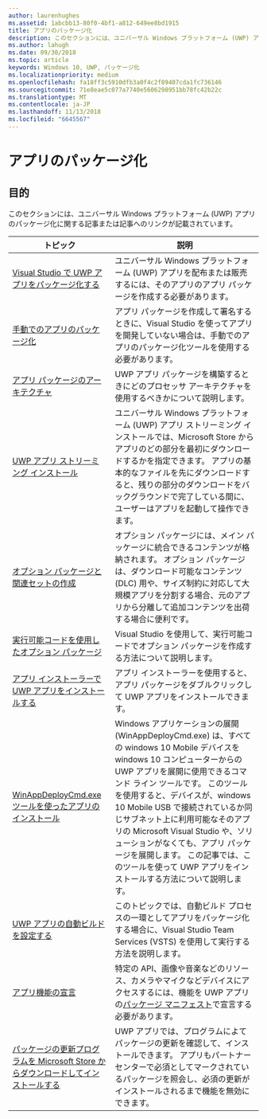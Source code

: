 ```yaml
---
author: laurenhughes
ms.assetid: 1abcbb13-80f0-4bf1-a812-649ee8bd1915
title: アプリのパッケージ化
description: このセクションには、ユニバーサル Windows プラットフォーム (UWP) アプリのパッケージ化に関する記事または記事へのリンクが記載されています。
ms.author: lahugh
ms.date: 09/30/2018
ms.topic: article
keywords: Windows 10, UWP, パッケージ化
ms.localizationpriority: medium
ms.openlocfilehash: fa18ff3c5910dfb3a0f4c2f89407cda1fc736146
ms.sourcegitcommit: 71e8eae5c077a7740e5606298951bb78fc42b22c
ms.translationtype: MT
ms.contentlocale: ja-JP
ms.lasthandoff: 11/13/2018
ms.locfileid: "6645567"
---
```

# <a name="packaging-apps"></a>アプリのパッケージ化


## <a name="purpose"></a>目的

このセクションには、ユニバーサル Windows プラットフォーム (UWP) アプリのパッケージ化に関する記事または記事へのリンクが記載されています。

| トピック | 説明 |
|-------|-------------|
| [Visual Studio で UWP アプリをパッケージ化する](packaging-uwp-apps.md) | ユニバーサル Windows プラットフォーム (UWP) アプリを配布または販売するには、そのアプリのアプリ パッケージを作成する必要があります。 |
| [手動でのアプリのパッケージ化](manual-packaging-root.md) | アプリ パッケージを作成して署名するときに、Visual Studio を使ってアプリを開発していない場合は、手動でのアプリのパッケージ化ツールを使用する必要があります。 |
| [アプリ パッケージのアーキテクチャ](device-architecture.md) | UWP アプリ パッケージを構築するときにどのプロセッサ アーキテクチャを使用するべきかについて説明します。 |
| [UWP アプリ ストリーミング インストール](streaming-install.md) | ユニバーサル Windows プラットフォーム (UWP) アプリ ストリーミング インストールでは、Microsoft Store からアプリのどの部分を最初にダウンロードするかを指定できます。 アプリの基本的なファイルを先にダウンロードすると、残りの部分のダウンロードをバックグラウンドで完了している間に、ユーザーはアプリを起動して操作できます。 |
| [オプション パッケージと関連セットの作成](optional-packages.md) | オプション パッケージには、メイン パッケージに統合できるコンテンツが格納されます。 オプション パッケージは、ダウンロード可能なコンテンツ (DLC) 用や、サイズ制約に対応して大規模アプリを分割する場合、元のアプリから分離して追加コンテンツを出荷する場合に便利です。 |
| [実行可能コードを使用したオプション パッケージ](optional-packages-with-executable-code.md) | Visual Studio を使用して、実行可能コードでオプション パッケージを作成する方法について説明します。 |
| [アプリ インストーラーで UWP アプリをインストールする](appinstaller-root.md) | アプリ インストーラーを使用すると、アプリ パッケージをダブルクリックして UWP アプリをインストールできます。 |
| [WinAppDeployCmd.exe ツールを使ったアプリのインストール](install-universal-windows-apps-with-the-winappdeploycmd-tool.md) | Windows アプリケーションの展開 (WinAppDeployCmd.exe) は、すべての windows 10 Mobile デバイスを windows 10 コンピューターからの UWP アプリを展開に使用できるコマンド ライン ツールです。 このツールを使用すると、デバイスが、windows 10 Mobile USB で接続されているか同じサブネット上に利用可能なそのアプリの Microsoft Visual Studio や、ソリューションがなくても、アプリ パッケージを展開します。 この記事では、このツールを使って UWP アプリをインストールする方法について説明します。 |
| [UWP アプリの自動ビルドを設定する](auto-build-package-uwp-apps.md) | このトピックでは、自動ビルド プロセスの一環としてアプリをパッケージ化する場合に、Visual Studio Team Services (VSTS) を使用して実行する方法を説明します。 |
| [アプリ機能の宣言](app-capability-declarations.md) | 特定の API、画像や音楽などのリソース、カメラやマイクなどデバイスにアクセスするには、機能を UWP アプリの[パッケージ マニフェスト](https://msdn.microsoft.com/library/windows/apps/BR211474)で宣言する必要があります。 |
| [パッケージの更新プログラムを Microsoft Store からダウンロードしてインストールする](self-install-package-updates.md) | UWP アプリでは、プログラムによてパッケージの更新を確認して、インストールできます。 アプリもパートナー センターで必須としてマークされているパッケージを照会し、必須の更新がインストールされるまで機能を無効にできます。  |
